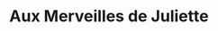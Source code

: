 ---
title: "Aux Merveilles de Juliette"
url: /villeneuve-dascq/aux-merveilles-de-juliette/
shop: vêtements
---
